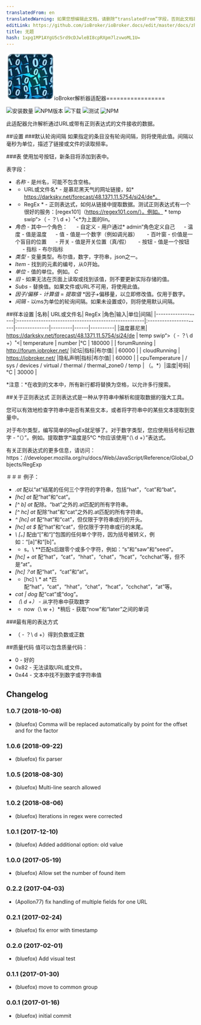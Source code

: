 ```yaml
---
translatedFrom: en
translatedWarning: 如果您想编辑此文档，请删除“translatedFrom”字段，否则此文档将再次自动翻译
editLink: https://github.com/ioBroker/ioBroker.docs/edit/master/docs/zh-cn/adapterref/iobroker.parser/README.md
title: 无题
hash: 1xpg1MP1AYgU5c5rd9cDJwleBI8cpRXpm7lzvwoML1U=
---
```

![商标](../../../en/adapterref/iobroker.parser/admin/parser.png)ioBroker解析器适配器=================

![安装数量](http://iobroker.live/badges/parser-stable.svg)
![NPM版本](http://img.shields.io/npm/v/iobroker.parser.svg)
![下载](https://img.shields.io/npm/dm/iobroker.parser.svg)
![测试](https://travis-ci.org/ioBroker/ioBroker.parser.svg?branch=master)
![NPM](https://nodei.co/npm/iobroker.parser.png?downloads=true)

此适配器允许解析通过URL或带有正则表达式的文件接收的数据。

##设置
###默认轮询间隔
如果指定的条目没有轮询间隔，则将使用此值。间隔以毫秒为单位，描述了链接或文件的读取频率。

###表
使用加号按钮，新条目将添加到表中。

表字段：

 -  *名称*  - 是州名，可能不包含空格。
 -  * URL或文件名*  - 是慕尼黑天气的网址链接，如* https://darksky.net/forecast/48.1371,11.5754/si24/de*。
 -  * RegEx *  - 正则表达式，如何从链接中提取数据。测试正则表达式有一个很好的服务：[regex101]（https://regex101.com/）。例如。 * temp swip“>（ - ？\ d +）˚<*为上面的lin。
 -  *角色*  - 其中一个角色：
     - 自定义 - 用户通过* admin“角色定义自己
     - 温度 - 值是温度
     - 值 - 值是一个数字（例如调光器）
     - 百叶窗 - 价值是一个盲目的位置
     - 开关 - 值是开关位置（真/假）
     - 按钮 - 值是一个按钮
     - 指标 - 布尔指标
 -  *类型*  - 变量类型。布尔值，数字，字符串，json之一。
 - *Item* - 找到的元素的编号，从0开始。
 -  *单位*  - 值的单位。例如。 *C*
 -  *旧*  - 如果无法在页面上读取或找到该值，则不要更新实际存储的值。
 - *Subs* - 替换值。如果文件或URL不可用，将使用此值。
 -  *因子/偏移*  -  *计算值* = *提取值* *因子+偏移量，以立即修改值。仅用于数字。
 -  *间隔*  - 以ms为单位的轮询间隔。如果未设置或0，则将使用默认间隔。

##样本设置
|名称| URL或文件名| RegEx |角色|输入|单位|间隔|
|-------------------|:-----------------------------------------------------|:----------------------|--------------|---------|------|----------|
|温度慕尼黑| https://darksky.net/forecast/48.1371,11.5754/si24/de | temp swip“>（ - ？\ d +）˚<| temperature | number |°C | 180000 |
| forumRunning | http://forum.iobroker.net/ |论坛|指标|布尔值| | 60000 |
| cloudRunning | https://iobroker.net/ |隐私声明|指标|布尔值| | 60000 |
| cpuTemperature | / sys / devices / virtual / thermal / thermal_zone0 / temp | （。*）|温度|号码| °C | 30000 |

*注意：*在收到的文本中，所有新行都将替换为空格，以允许多行搜索。

##关于正则表达式
正则表达式是一种从字符串中解析和提取数据的强大工具。

您可以有效地检查字符串中是否有某些文本，或者将字符串中的某些文本提取到变量中。

对于布尔类型，编写简单的RegEx就足够了。对于数字类型，您应使用括号标记数字 - “（）”。例如。提取数字*温度是5°C *你应该使用“（\ d +）”表达式。

有关正则表达式的更多信息，请访问：https：//developer.mozilla.org/ru/docs/Web/JavaScript/Reference/Global_Objects/RegExp

＃＃＃ 例子：
 - *.at* 配以“at”结尾的任何三个字符的字符串，包括“hat”，“cat”和“bat”。
 - *[hc] at* 配“hat”和“cat”。
 - *[^ b] at* 配除。“bat”之外的.at匹配的所有字符串。
 - *[^ hc] at* 配除“hat”和“cat”之外的.at匹配的所有字符串。
 - *^ [hc] at* 配“hat”和“cat”，但仅限于字符串或行的开头。
 - *[hc] at $* 配“hat”和“cat”，但仅限于字符串或行的末尾。
 - *\ [。\]* 配由“[”和“]”包围的任何单个字符，因为括号被转义，例如：“[a]”和“[b]”。
 -  * s。\ **匹配s后跟零个或多个字符，例如：“s”和“saw”和“seed”。
 - *[hc] + at* 配“hat”，“cat”，“hhat”，“chat”，“hcat”，“cchchat”等，但不是“at”。
 - *[hc]？at* 配“hat”，“cat”和“at”。
 -  * [hc] \ * at *匹配“hat”，“cat”，“hhat”，“chat”，“hcat”，“cchchat”，“at”等。
 - *cat | dog* 配“cat”或“dog”。
 -  *（\ d +）*  - 从字符串中获取数字
 -  * now（\ w +）*稍后 - 获取“now”和“later”之间的单词

###最有用的表达方式
 - （ - ？\ d +）得到负数或正数

##质量代码
值可以包含质量代码：

 -  0  - 好的
 -  0x82  - 无法读取URL或文件。
 -  0x44  - 文本中找不到数字或字符串值

## Changelog
### 1.0.7 (2018-10-08)
* (bluefox) Comma will be replaced automatically by point for the offset and for the factor

### 1.0.6 (2018-09-22)
* (bluefox) fix parser

### 1.0.5 (2018-08-30)
* (bluefox) Multi-line search allowed

### 1.0.2 (2018-08-06)
* (bluefox) Iterations in regex were corrected

### 1.0.1 (2017-12-10)
* (bluefox) Added additional option: old value

### 1.0.0 (2017-05-19)
* (bluefox) Allow set the number of found item

### 0.2.2 (2017-04-03)
* (Apollon77) fix handling of multiple fields for one URL

### 0.2.1 (2017-02-24)
* (bluefox) fix error with timestamp

### 0.2.0 (2017-02-01)
* (bluefox) Add visual test

### 0.1.1 (2017-01-30)
* (bluefox) move to common group

### 0.0.1 (2017-01-16)
* (bluefox) initial commit